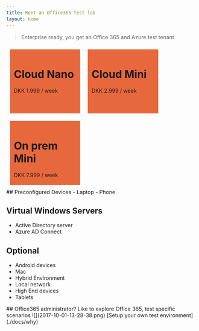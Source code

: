 ```yaml
---
title: Rent an Office365 test lab
layout: home
---
```

> Enterprise ready, you get an Office 365 and Azure test tenant

<style>
.buy{
  background-color:#E8683D;
  width:33%;
  height:150px;
  padding:10px;
  margin:10px;
  float:left;
}
  .clear{
  clear:both;
  }
</style>

<div class="buy" >
<h1>Cloud Nano</h1>
DKK 1.999 / week
</div> 

<div class="buy" >
<h1>Cloud Mini</h1>
DKK 2.999 / week
</div> 

<div class="buy" >

<h1>On prem Mini</h1>
DKK 7.999 / week
</div> 

<div class="clear"></div>
## Preconfigured Devices  
- Laptop 
- Phone

## Virtual Windows Servers
- Active Directory server
- Azure AD Connect

## Optional
- Android devices
- Mac
- Hybrid Environment
- Local network
- High End devices
- Tablets

<sidebar>
## Office365 administrator?
Like to explore Office 365, test specific scenarios
![](2017-10-01-13-28-38.png)
</sidebar>
[Setup your own test environment](./docs/why)
